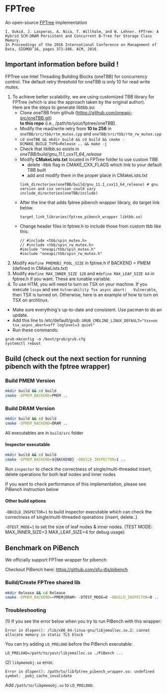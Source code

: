 # FPTree
An open-source [FPTree](https://wwwdb.inf.tu-dresden.de/misc/papers/2016/Oukid_FPTree.pdf) implementation

```
I. Oukid, J. Lasperas, A. Nica, T. Willhalm, and W. Lehner. FPTree: A Hybrid SCM-DRAM Persistent and Concurrent B-Tree for Storage Class Memory. 
In Proceedings of the 2016 International Conference on Management of Data, SIGMOD’16, pages 371–386. ACM, 2016
```


## Important information before build !
FPTree use Intel Threading Building Blocks (oneTBB) for concurrency control. 
The default retry threshold for oneTBB is only 10 for read write mutex.  <br/>
1. To achieve better scalability, we are using customized TBB library for FPTree
(which is also the approach taken by the original author). <br/> Here are the steps to generate libtbb.so:<br/>
	* Clone oneTBB from github (https://github.com/oneapi-src/oneTBB.git)<br/> **to this repo** (i.e., /path/to/your/fptree/oneTBB).
	* Modify the read/write retry from **10 to 256** in `oneTBB/src/tbb/rtm_mutex.cpp` and `oneTBB/src/tbb/rtm_rw_mutex.cpp`<br/>
	* `cd oneTBB && mkdir build && cd build && cmake -DCMAKE_BUILD_TYPE=Release .. && make -j`<br/>
	* Check that libtbb.so exists in *oneTBB/build/gnu_11.1_cxx11_64_release*<br/>
    * Modify **CMakeLists.txt** located in FPTree folder to use custom TBB <br/>
       * delete -ltbb flag in CMAKE_CXX_FLAGS which link to your default TBB built <br/>
       * add and modify them in the proper place in CMakeLists.txt
       ```
       link_directories(oneTBB/build/gnu_11.1_cxx11_64_release) # gnu version and cxx version could vary
       include_directories(oneTBB/include)
       ```
	* After the line that adds fptree pibench wrapper library, do target link below.
       ```
       target_link_libraries(fptree_pibench_wrapper libtbb.so)
       ```
    * Change header files in fptree.h to include those from custom tbb like this: 
       ```
       // #include <tbb/spin_mutex.h>
       // #include <tbb/spin_rw_mutex.h>
       #include "oneapi/tbb/spin_mutex.h"
       #include "oneapi/tbb/spin_rw_mutex.h"
       ```
2. Modify `#define PMEMOBJ_POOL_SIZE` in fptree.h if BACKEND = PMEM (defined in CMakeLists.txt)<br/>
3. Modify `#define MAX_INNER_SIZE 128` and `#define MAX_LEAF_SIZE 64` in fptree.h if you want. These are tunable variable. 
4. To use HTM, you will need to turn on TSX on your machine. If you execute `lscpu` and see `Vulnerability Tsx async abort:   Vulnerable`, then TSX is turned on. Otherwise, here is an example of how to turn on TSX on archlinux.
* Make sure everything's up-to-date and consistent. Use pacman to do an update.
* Add this line to /etc/default/grub: 
```GRUB_CMDLINE_LINUX_DEFAULT="tsx=on tsx_async_abort=off loglevel=3 quiet"```
* Run these commands:
```
grub-mkconfig -o /boot/grub/grub.cfg
systemctl reboot
```
## Build (check out the next section for running pibench with the fptree wrapper)

### Build PMEM Version

```bash
mkdir build && cd build
cmake -DPMEM_BACKEND=PMEM ..
```

### Build DRAM Version

```bash
mkdir build && cd build
cmake -DPMEM_BACKEND=DRAM ..
```

All executables are in `build/src` folder

#### Inspector executable
```bash
mkdir build && cd build
cmake -DPMEM_BACKEND=${BACKEND} -DBUILD_INSPECTOR=1 ..
```

Run `inspector` to check the correctness of single/multi-threaded insert, delete operations for both leaf nodes and inner nodes 

If you want to check performance of this implementation, please see PiBench instruction below 

#### Other build options
`-DBUILD_INSPECTOR=1` to build inspector executable which can check the correctness of single/multi-threaded operations (insert, delete..)

`-DTEST_MODE=1` to set the size of leaf nodes & inner nodes. (TEST MODE: MAX_INNER_SIZE=3 MAX_LEAF_SIZE=4 for debug usage)

## Benchmark on PiBench

We officially support FPTree wrapper for pibench:

Checkout PiBench here: https://github.com/sfu-dis/pibench

### Build/Create FPTree shared lib

```bash
mkdir Release && cd Release
cmake -DPMEM_BACKEND=<PMEM|DRAM> -DTEST_MODE=0 -DBUILD_INSPECTOR=0 ..
```

### Troubleshooting
(1) If you see the error below when you try to run PiBench with this wrapper:
```
Error in dlopen(): /lib/x86_64-linux-gnu/libjemalloc.so.2: cannot allocate memory in static TLS block
```
You can try adding `LD_PRELOAD` before the PiBench executable:
```
LD_PRELOAD=/path/to/your/libjemalloc.so ./PiBench ...
```
(2) `libpmemobj.so` error.
```
Error in dlopen(): /path/to/libfptree_pibench_wrapper.so: undefined symbol: _pobj_cache_invalidate
```
Add `/path/to/libpmemobj.so` to `LD_PRELOAD`.
